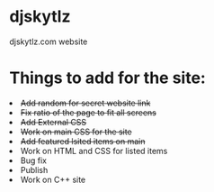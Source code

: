 # djskytlz
djskytlz.com website

<h1 style=font-size: 50px>Things to add for the site:</h1>
<u1 style="list-style-type:disc">
<li> <strike> Add random for secret website link</strike></li>
<li><strike>Fix ratio of the page to fit all screens</strike></li>
<li><strike>Add External CSS</strike></li>
<li><strike>Work on main CSS for the site</strike></li>
<li><strike>Add featured lsited items on main</strike></li>
<li>Work on HTML and CSS for listed items</li>
<li>Bug fix</li>
<li>Publish</li>
<li>Work on C++ site</li>
</u1>
